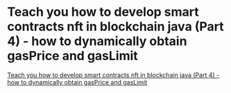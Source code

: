 # Teach you how to develop smart contracts nft in blockchain java (Part 4) - how to dynamically obtain gasPrice and gasLimit
[Teach you how to develop smart contracts nft in blockchain java (Part 4) - how to dynamically obtain gasPrice and gasLimit](https://aiwithcloud.com/2022/09/19/teach_you_how_to_develop_smart_contracts_nft_in_blockchain_java_part_4___how_to_dynamically_obtain_gasprice_and_gaslimit/)